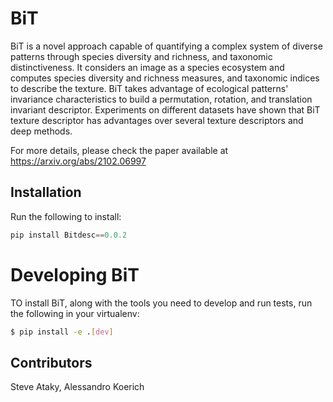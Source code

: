 # BiT

BiT is a novel approach capable of quantifying a complex system of diverse patterns through 
species diversity and richness, and taxonomic distinctiveness. 
It considers an image as a species ecosystem and computes species diversity and richness measures, 
and taxonomic indices to describe the texture. 
BiT takes advantage of ecological patterns' invariance characteristics to build a permutation, rotation, and translation invariant descriptor. 
Experiments on different datasets have shown that BiT texture descriptor has advantages over several texture descriptors and deep methods. 

For more details, please check the paper available at https://arxiv.org/abs/2102.06997

## Installation

Run the following to install:
```python
pip install Bitdesc==0.0.2
```

# Developing BiT

TO install BiT, along with the tools you need to develop and run tests, run the following in your virtualenv:
```bash
$ pip install -e .[dev]
```

## Contributors

Steve Ataky, Alessandro Koerich
